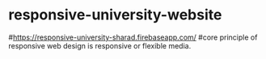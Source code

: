 # responsive-university-website
#https://responsive-university-sharad.firebaseapp.com/
#core principle of responsive web design is responsive or flexible media.
